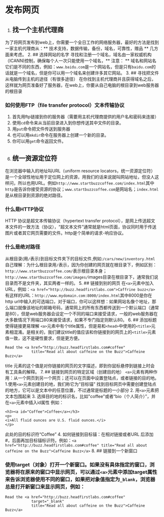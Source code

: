 # 发布网页
1. ## 找一个主机代理商
为了将网页发布到web上，你需要一个全日工作的网络服务器，最好的方法是找到一家主机代理商从：** 技术支持，数据传输，备份，域名，可靠性，赠品 ** 几方面来考虑。
2. ## 选择网站的名字
寻找和注册一个域名，域名由一家权威机构（ICANN)控制，确保每个人一次只能使用一个域名，** 注意： ** 域名和网站名它们是不同的东西，例如：`www.baidu.com`是一个网站名，但是只有`baidu.com`的话就是一个域名，但是你可以用一个域名来创建许多其它网站。
3. ## 寻找把文件从电脑传到主机的途径（有很多途径）
在你找到主机代理商并且获得域名之后，这样就为网页准备好了服务器，在web上，你要从自己电脑的根目录到web服务器的根目录
 ### 如何使用FTP（file transfer protocol）文本传输协议
  1. 首先用ftp链接到你的服务器（需要用主机代理商提供的用户名和密码来连接）
  2. 使用`cd`命令来从当前目录进入到你想传送其中文件的目录。
  3. 用`put`命令把文件传送到服务器
  4. 也可以用`mkdir`命令在服务器上创建一个新的目录。
  5. 你可以用`get`命令返回文件。
4. ## 统一资源定位符
在浏览器中输入的地址叫URL（uniform resource locators，统一资源定位符）是一个全球性地址用于定位网上的资源，用我们的话来说就叫网站地址，但没人这样问，所以也用URL。例如`http://www.startbuzzcoffee.com/index.html`其中`http`是告诉你接受资源的协议；`www.startbuzzcoffee.com`是网站名；`index.html`是从根目录到资源的绝对路径。
 ### 什么是HTTP协议
 HTTP 协议是超文本传输协议（hypertext transfer protocol），是网上传送超文本文件的一致方法（协议），“超文本文件”通常就是html页面，协议同时用于传送图片或者其它网页需要的文件。http是个简单的请求-响应协议。
 ### 什么是绝对路径
 从根目录(用`/`表示)到目标文件夹下的目标文件,例如:`/cars/new/inventory.html`
 自己理解：为什么根目录用`/`表示，因为你创建的网页就在根目录下，例如区别：`http://www.startbuzzcoffee.com/`表示根目录本身；`http://www.startbuzzcoffee.com/images/`images目录在根目录下，通常我们说目录而不是文件夹，其实两者一样的。
5. ## 链接到别的网页
在`<a>`元素中加入URL，例如：`<a href="http://buzz.headfirstlabs.com">Caffrine buzz</a>`
有这样的URL：`http://www.mydomain.com:8000/index.html`其中8000是你在http url中输入的可选端口，对于端口，你可以这样想：如果网站名像个地址，那么端口就像该地址的邮箱号码，通常网上的所有东西都传送到一个默认端口（通常是80），但是web服务器会设定一个不同的端口来接受请求，一般的web服务器在大多数情况下用端口80来接受请求，如果不专门指定则默认80。
6. ## 添加标题使得链接更易理解
`<a>`元素中有个title属性，但是易和`<head>`中使用的`<title>`元素相混淆。是相关的，我们建议title的值应该和你链接到的网页上的`<title>`元素值一致，这不是硬性要求，但是更方便。
```
Read the <a href="http://buzz.headfirstlabs.com#coffee"
            title="Read all about caffeine on the Buzz">Caffeine Buzz</a>
```
title 元素的这个值是对你链接的网页的文字描述，即到你鼠标悬停到链接上时会有工具条的解释。
7. ## 链接到网页的特定区域（创建目的地）
`<a>`元素有两种作用：从一个网页到另一个网页；还可以在页面中设置登陆点，或者链接的目的地。
 1.使用`<a>`元素创建目的地，我们称它为“目标锚” 找到目标网页中需要创建登陆点的地方，它可以是文本中的任意位置，不过通常是标题的一小部分
 2. 用`<a>`元素把文本包围起来
 3. 选择目的地的标识名，比如"coffee"或者“bio（个人简介）”，并在`<a>`元素中插入id属性
 例如：
 ```
 <h3><a id="Coffee">Coffee</a></h3>
<p>
<i>All fluid ounces are U.S. fluid ounces.</i>
</p>
```
此处的目的标识符“Coffee”
4. 如何链接到目标锚：在相对链接或者URL 后添加#，后面再加目标锚标识符。例如：`<a href="http://buzz.headfirstlabs.com#coffee"
            title="Read all about caffeine on the Buzz">Caffeine Buzz</a>`
8. ## 链接到一个新窗口
 ### 使用target（对象）打开一个新窗口。如果没有具体指定的窗口，浏览器将在原来的窗口中显示网页，可以通过`<a>`元素中添加target属性来告诉浏览器使用不同的窗口，如果把对象值指定为`_blank`，浏览器总是打开新窗口来显示网页，例如：
 ```
 Read the <a href="http://buzz.headfirstlabs.com#coffee"
             target="_blank"
             title="Read all about caffeine on the Buzz">Caffeine Buzz</a>
```
